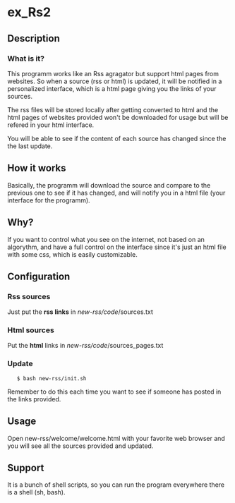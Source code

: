 # ex_Rs2

## Description

### What is it?

This programm works like an Rss agragator but support html pages from websites. So when a source (rss or html) is updated, it will be notified in a personalized interface, which is a html page giving you the links of your sources.

The rss files will be stored locally after getting converted to html and the html pages of websites provided won't be downloaded for usage but will be refered in your html interface.

You will be able to see if the content of each source has changed since the the last update. 

## How it works

Basically, the programm will download the source and compare to the previous one to see if it has changed, and will notify you in a html file (your interface for the programm).

## Why?

If you want to control what you see on the internet, not based on an algorythm, and have a full control on the interface since it's just an html file with some css, which is easily customizable.

## Configuration

### Rss sources

Just put the **rss links** in _new-rss/code_/sources.txt 

### Html sources 

Put the **html** links in _new-rss/code_/sources_pages.txt  

### Update


       $ bash new-rss/init.sh

Remember to do this each time you want to see if someone has posted in the links provided. 

## Usage

Open new-rss/welcome/welcome.html with your favorite web browser and you will see all the sources provided and updated.

## Support

It is a bunch of shell scripts, so you can run the program everywhere there is a shell (sh, bash).

